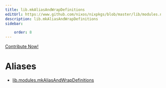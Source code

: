 ```yaml
---
title: lib.mkAliasAndWrapDefinitions
editUrl: https://www.github.com/nixos/nixpkgs/blob/master/lib/modules.nix#L1071C31
description: lib.mkAliasAndWrapDefinitions
sidebar:

    order: 8
---
```


<a href="https://www.github.com/nixos/nixpkgs/blob/master/lib/modules.nix#L1071C31">Contribute Now!</a>


# Aliases

- [lib.modules.mkAliasAndWrapDefinitions](./reference/lib/modules/lib-modules-mkAliasAndWrapDefinitions)


